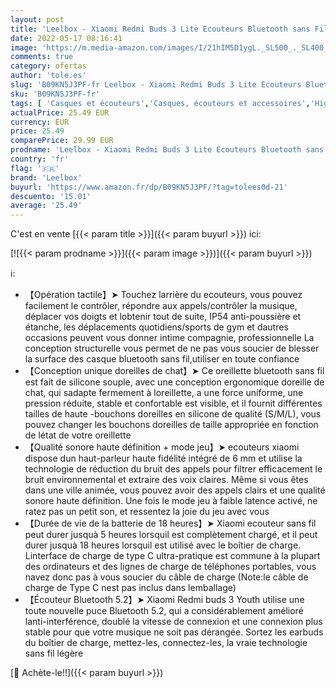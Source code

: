 ```yaml
---
layout: post
title: 'Leelbox - Xiaomi Redmi Buds 3 Lite Ecouteurs Bluetooth sans Fil 5.2 oreillette Bluetooth sans Fil Casque Hi-FI Stéréo avec Micro Faible Latence de Jeu Système d annulation de Bruit ANC 18 Heures Type-C Charge'
date: 2022-05-17 08:16:41
image: 'https://m.media-amazon.com/images/I/21hIM5D1ygL._SL500_._SL400_.jpg'
comments: true
category: ofertas
author: 'tole.es'
slug: 'B09KN5J3PF-fr Leelbox - Xiaomi Redmi Buds 3 Lite Ecouteurs Bluetooth...'
sku: 'B09KN5J3PF-fr'
tags: [ 'Casques et écouteurs','Casques, écouteurs et accessoires','High-Tech','leelbox','🇫🇷', ]
actualPrice: 25.49 EUR
currency: EUR
price: 25.49
comparePrice: 29.99 EUR
prodname: 'Leelbox - Xiaomi Redmi Buds 3 Lite Ecouteurs Bluetooth sans Fil 5.2 oreillette Bluetooth sans Fil Casque Hi-FI Stéréo avec Micro Faible Latence de Jeu Système d annulation de Bruit ANC 18 Heures Type-C Charge'
country: 'fr'
flag: '🇫🇷'
brand: 'Leelbox'
buyurl: 'https://www.amazon.fr/dp/B09KN5J3PF/?tag=tolees0d-21'
descuento: '15.01'
average: '25.49'
---
```


C'est en vente [{{< param title >}}]({{< param buyurl >}}) ici:

[![{{< param prodname >}}]({{< param image >}})]({{< param buyurl >}})

ℹ️:

- 【Opération tactile】➤ Touchez larrière du ecouteurs, vous pouvez facilement le contrôler, répondre aux appels/contrôler la musique, déplacer vos doigts et lobtenir tout de suite, IP54 anti-poussière et étanche, les déplacements quotidiens/sports de gym et dautres occasions peuvent vous donner intime compagnie, professionnelle La conception structurelle vous permet de ne pas vous soucier de blesser la surface des casque bluetooth sans fil,utiliser en toute confiance
- 【Conception unique doreilles de chat】➤ Ce oreillette bluetooth sans fil est fait de silicone souple, avec une conception ergonomique doreille de chat, qui sadapte fermement à loreillette, a une force uniforme, une pression réduite, stable et confortable est visible, et il fournit différentes tailles de haute -bouchons doreilles en silicone de qualité (S/M/L), vous pouvez changer les bouchons doreilles de taille appropriée en fonction de létat de votre oreillette
- 【Qualité sonore haute définition + mode jeu】➤ ecouteurs xiaomi dispose dun haut-parleur haute fidélité intégré de 6 mm et utilise la technologie de réduction du bruit des appels pour filtrer efficacement le bruit environnemental et extraire des voix claires. Même si vous êtes dans une ville animée, vous pouvez avoir des appels clairs et une qualité sonore haute définition. Une fois le mode jeu à faible latence activé, ne ratez pas un petit son, et ressentez la joie du jeu avec vous
- 【Durée de vie de la batterie de 18 heures】➤ Xiaomi ecouteur sans fil peut durer jusquà 5 heures lorsquil est complètement chargé, et il peut durer jusquà 18 heures lorsquil est utilisé avec le boîtier de charge. Linterface de charge de type C ultra-pratique est commune à la plupart des ordinateurs et des lignes de charge de téléphones portables, vous navez donc pas à vous soucier du câble de charge (Note:le câble de charge de Type C nest pas inclus dans lemballage)
- 【Écouteur Bluetooth 5.2】➤ Xiaomi Redmi buds 3 Youth utilise une toute nouvelle puce Bluetooth 5.2, qui a considérablement amélioré lanti-interférence, doublé la vitesse de connexion et une connexion plus stable pour que votre musique ne soit pas dérangée. Sortez les earbuds du boîtier de charge, mettez-les, connectez-les, la vraie technologie sans fil légère

[🛒 Achète-le!!]({{< param buyurl >}})
